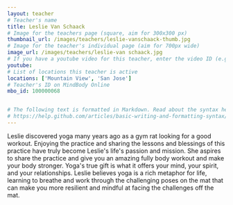 ```yaml
---
layout: teacher
# Teacher's name
title: Leslie Van Schaack
# Image for the teachers page (square, aim for 300x300 px)
thumbnail_url: /images/teachers/leslie-vanschaack-thumb.jpg
# Image for the teacher's individual page (aim for 700px wide)
image_url: /images/teachers/leslie-van schaack.jpg
# If you have a youtube video for this teacher, enter the video ID (e.g. qaqiC84uaNg)
youtube:
# List of locations this teacher is active
locations: ['Mountain View', 'San Jose']
# Teacher's ID on MindBody Online
mbo_id: 100000068


# The following text is formatted in Markdown. Read about the syntax here:
# https://help.github.com/articles/basic-writing-and-formatting-syntax/
---
```


Leslie discovered yoga many years ago as a gym rat looking for a good workout. Enjoying the practice and sharing the lessons and blessings of this practice have truly become Leslie's life's passion and mission. She aspires to share the practice and give you an amazing fully body workout and make your body stronger. Yoga's true gift is what it offers your mind, your spirit, and your relationships. Leslie believes yoga is a rich metaphor for life, learning to breathe and work through the challenging poses on the mat that can make you more resilient and mindful at facing the challenges off the mat.
